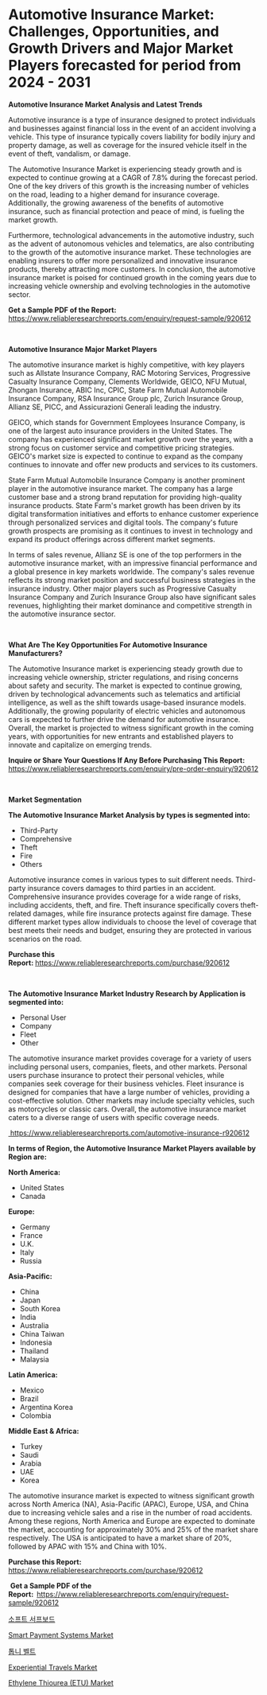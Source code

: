 <p><h1>Automotive Insurance Market: Challenges, Opportunities, and Growth Drivers and Major Market Players forecasted for period from 2024 - 2031</h1></p><p><strong>Automotive Insurance Market Analysis and Latest Trends</strong></p>
<p><p>Automotive insurance is a type of insurance designed to protect individuals and businesses against financial loss in the event of an accident involving a vehicle. This type of insurance typically covers liability for bodily injury and property damage, as well as coverage for the insured vehicle itself in the event of theft, vandalism, or damage.</p><p>The Automotive Insurance Market is experiencing steady growth and is expected to continue growing at a CAGR of 7.8% during the forecast period. One of the key drivers of this growth is the increasing number of vehicles on the road, leading to a higher demand for insurance coverage. Additionally, the growing awareness of the benefits of automotive insurance, such as financial protection and peace of mind, is fueling the market growth.</p><p>Furthermore, technological advancements in the automotive industry, such as the advent of autonomous vehicles and telematics, are also contributing to the growth of the automotive insurance market. These technologies are enabling insurers to offer more personalized and innovative insurance products, thereby attracting more customers. In conclusion, the automotive insurance market is poised for continued growth in the coming years due to increasing vehicle ownership and evolving technologies in the automotive sector.</p></p>
<p><strong>Get a Sample PDF of the Report:&nbsp;</strong> <a href="https://www.reliableresearchreports.com/enquiry/request-sample/920612">https://www.reliableresearchreports.com/enquiry/request-sample/920612</a></p>
<p>&nbsp;</p>
<p><strong>Automotive Insurance Major Market Players</strong></p>
<p><p>The automotive insurance market is highly competitive, with key players such as Allstate Insurance Company, RAC Motoring Services, Progressive Casualty Insurance Company, Clements Worldwide, GEICO, NFU Mutual, Zhongan Insurance, ABIC Inc, CPIC, State Farm Mutual Automobile Insurance Company, RSA Insurance Group plc, Zurich Insurance Group, Allianz SE, PICC, and Assicurazioni Generali leading the industry. </p><p>GEICO, which stands for Government Employees Insurance Company, is one of the largest auto insurance providers in the United States. The company has experienced significant market growth over the years, with a strong focus on customer service and competitive pricing strategies. GEICO's market size is expected to continue to expand as the company continues to innovate and offer new products and services to its customers.</p><p>State Farm Mutual Automobile Insurance Company is another prominent player in the automotive insurance market. The company has a large customer base and a strong brand reputation for providing high-quality insurance products. State Farm's market growth has been driven by its digital transformation initiatives and efforts to enhance customer experience through personalized services and digital tools. The company's future growth prospects are promising as it continues to invest in technology and expand its product offerings across different market segments.</p><p>In terms of sales revenue, Allianz SE is one of the top performers in the automotive insurance market, with an impressive financial performance and a global presence in key markets worldwide. The company's sales revenue reflects its strong market position and successful business strategies in the insurance industry. Other major players such as Progressive Casualty Insurance Company and Zurich Insurance Group also have significant sales revenues, highlighting their market dominance and competitive strength in the automotive insurance sector.</p></p>
<p>&nbsp;</p>
<p><strong>What Are The Key Opportunities For Automotive Insurance Manufacturers?</strong></p>
<p><p>The Automotive Insurance market is experiencing steady growth due to increasing vehicle ownership, stricter regulations, and rising concerns about safety and security. The market is expected to continue growing, driven by technological advancements such as telematics and artificial intelligence, as well as the shift towards usage-based insurance models. Additionally, the growing popularity of electric vehicles and autonomous cars is expected to further drive the demand for automotive insurance. Overall, the market is projected to witness significant growth in the coming years, with opportunities for new entrants and established players to innovate and capitalize on emerging trends.</p></p>
<p><strong>Inquire or Share Your Questions If Any Before Purchasing This Report:</strong> <a href="https://www.reliableresearchreports.com/enquiry/pre-order-enquiry/920612">https://www.reliableresearchreports.com/enquiry/pre-order-enquiry/920612</a></p>
<p>&nbsp;</p>
<p><strong>Market Segmentation</strong></p>
<p><strong>The Automotive Insurance Market Analysis by types is segmented into:</strong></p>
<p><ul><li>Third-Party</li><li>Comprehensive</li><li>Theft</li><li>Fire</li><li>Others</li></ul></p>
<p><p>Automotive insurance comes in various types to suit different needs. Third-party insurance covers damages to third parties in an accident. Comprehensive insurance provides coverage for a wide range of risks, including accidents, theft, and fire. Theft insurance specifically covers theft-related damages, while fire insurance protects against fire damage. These different market types allow individuals to choose the level of coverage that best meets their needs and budget, ensuring they are protected in various scenarios on the road.</p></p>
<p><strong>Purchase this Report:&nbsp;</strong><a href="https://www.reliableresearchreports.com/purchase/920612">https://www.reliableresearchreports.com/purchase/920612</a></p>
<p>&nbsp;</p>
<p><strong>The Automotive Insurance Market Industry Research by Application is segmented into:</strong></p>
<p><ul><li>Personal User</li><li>Company</li><li>Fleet</li><li>Other</li></ul></p>
<p><p>The automotive insurance market provides coverage for a variety of users including personal users, companies, fleets, and other markets. Personal users purchase insurance to protect their personal vehicles, while companies seek coverage for their business vehicles. Fleet insurance is designed for companies that have a large number of vehicles, providing a cost-effective solution. Other markets may include specialty vehicles, such as motorcycles or classic cars. Overall, the automotive insurance market caters to a diverse range of users with specific coverage needs.</p></p>
<p><a href="https://www.reliableresearchreports.com/automotive-insurance-r920612">&nbsp;https://www.reliableresearchreports.com/automotive-insurance-r920612</a></p>
<p><strong>In terms of Region, the Automotive Insurance Market Players available by Region are:</strong></p>
<p>
    <p> <strong> North America: </strong>
        <ul>
            <li>United States</li>
            <li>Canada</li>
        </ul>
        </p> 
    <p> <strong> Europe: </strong>
        <ul>
            <li>Germany</li>
            <li>France</li>
            <li>U.K.</li>
            <li>Italy</li>
            <li>Russia</li>
        </ul>
        </p> 
    <p> <strong> Asia-Pacific: </strong>
        <ul>
            <li>China</li>
            <li>Japan</li>
            <li>South Korea</li>
            <li>India</li>
            <li>Australia</li>
            <li>China Taiwan</li>
            <li>Indonesia</li>
            <li>Thailand</li>
            <li>Malaysia</li>
        </ul>
        </p> 
    <p> <strong> Latin America: </strong>
        <ul>
            <li>Mexico</li>
            <li>Brazil</li>
            <li>Argentina Korea</li>
            <li>Colombia</li>
        </ul>
        </p> 
    <p> <strong> Middle East & Africa: </strong>
        <ul>
            <li>Turkey</li>
            <li>Saudi</li>
            <li>Arabia</li>
            <li>UAE</li>
            <li>Korea</li>
        </ul>
    </p>
    </p>
<p><p>The automotive insurance market is expected to witness significant growth across North America (NA), Asia-Pacific (APAC), Europe, USA, and China due to increasing vehicle sales and a rise in the number of road accidents. Among these regions, North America and Europe are expected to dominate the market, accounting for approximately 30% and 25% of the market share respectively. The USA is anticipated to have a market share of 20%, followed by APAC with 15% and China with 10%.</p></p>
<p><strong>Purchase this Report: </strong><a href="https://www.reliableresearchreports.com/purchase/920612">https://www.reliableresearchreports.com/purchase/920612</a></p>
<p>&nbsp;<strong>Get a Sample PDF of the Report:&nbsp;&nbsp;</strong><a href="https://www.reliableresearchreports.com/enquiry/request-sample/920612">https://www.reliableresearchreports.com/enquiry/request-sample/920612</a></p>
<p><strong></strong></p>
<p><p><a href="https://github.com/camron674/Market-Research-Report-List-1/blob/main/892472248354.md">소프트 서프보드</a></p><p><a href="https://github.com/yoshih12/Market-Research-Report-List-3/blob/main/smart-payment-systems-market.md">Smart Payment Systems Market</a></p><p><a href="https://github.com/BrettWeberrt8767765/Market-Research-Report-List-1/blob/main/858819548353.md">톱니 벨트</a></p><p><a href="https://github.com/jerrycopelandthomaswsqd8q/Market-Research-Report-List-2/blob/main/experiential-travels-market.md">Experiential Travels Market</a></p><p><a href="https://issuu.com/reportprime-2/docs/ethylene-thiourea-etu-market-size-2030.pptx">Ethylene Thiourea (ETU) Market</a></p></p>